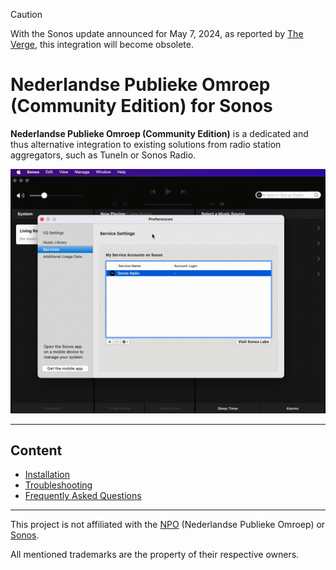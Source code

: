 > [!CAUTION]
> With the Sonos update announced for May 7, 2024, as reported by <a href="https://www.theverge.com/2024/4/10/24125866/sonos-new-app-features">The Verge</a>, this integration will become obsolete.

# Nederlandse Publieke Omroep (Community Edition) for Sonos

**Nederlandse Publieke Omroep (Community Edition)** is a dedicated and thus alternative integration to existing solutions from radio station aggregators, such as TuneIn or Sonos Radio.

<img src="https://raw.githubusercontent.com/public-broadcasting/nederlandse-publieke-omroep-community-edition-for-sonos/main/img/nederlandse-publieke-omroep-community-edition-for-sonos-demo.gif">

---

## Content

- [Installation](https://github.com/public-broadcasting/nederlandse-publieke-omroep-community-edition-for-sonos/wiki#installation)
- [Troubleshooting](https://github.com/public-broadcasting/nederlandse-publieke-omroep-community-edition-for-sonos/wiki#troubleshooting)
- [Frequently Asked Questions](https://github.com/public-broadcasting/nederlandse-publieke-omroep-community-edition-for-sonos/wiki#frequently-asked-questions)

---

This project is not affiliated with the <a href="https://over.npo.nl/">NPO</a> (Nederlandse Publieke Omroep) or <a href="https://www.sonos.com/">Sonos</a>.

All mentioned trademarks are the property of their respective owners.
